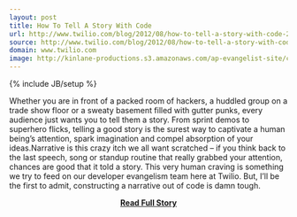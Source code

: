 ```yaml
---
layout: post
title: How To Tell A Story With Code
url: http://www.twilio.com/blog/2012/08/how-to-tell-a-story-with-code-2.html
source: http://www.twilio.com/blog/2012/08/how-to-tell-a-story-with-code-2.html
domain: www.twilio.com
image: http://kinlane-productions.s3.amazonaws.com/ap-evangelist-site/curated/screenshots/9352_api500_com.png
---
```

{% include JB/setup %}<p>Whether you are in front of a packed room of hackers, a huddled group on a trade show floor or a sweaty basement filled with gutter punks, every audience just wants you to tell them a story. From sprint demos to superhero flicks, telling a good story is the surest way to captivate a human being’s attention, spark imagination and compel absorption of your ideas.Narrative is this crazy itch we all want scratched – if you think back to the last speech, song or standup routine that really grabbed your attention, chances are good that it told a story. This very human craving is something we try to feed on our developer evangelism team here at Twilio. But, I’ll be the first to admit, constructing a narrative out of code is damn tough.</p>
<center><p><a href="http://www.twilio.com/blog/2012/08/how-to-tell-a-story-with-code-2.html" style='padding:25px; font-sze:18px; font-weight: bold;'>Read Full Story</a></p></center>

